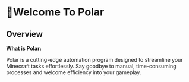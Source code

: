 # 👋Welcome To Polar
## Overview

**What is Polar:**

Polar is a cutting-edge automation program designed to streamline your Minecraft tasks effortlessly. Say goodbye to manual, time-consuming processes and welcome efficiency into your gameplay.
